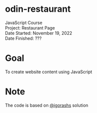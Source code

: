 # odin-restaurant
JavaScript Course\
Project: Restaurant Page\
Date Started: November 19, 2022\
Date Finished: ???

# Goal
To create website content using JavaScript

# Note
The code is based on <a href="https://github.com/igorashs/restaurant-page">@igorashs</a> solution
